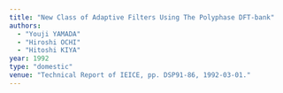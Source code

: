 ```yaml
---
title: "New Class of Adaptive Filters Using The Polyphase DFT-bank"
authors:
  - "Youji YAMADA"
  - "Hiroshi OCHI"
  - "Hitoshi KIYA"
year: 1992
type: "domestic"
venue: "Technical Report of IEICE, pp. DSP91-86, 1992-03-01."
---
```

